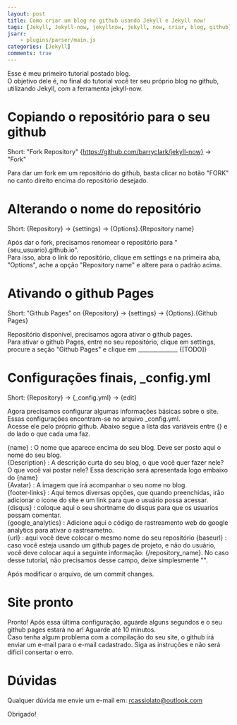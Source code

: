```yaml
---
layout: post
title: Como criar um blog no github usando Jekyll e Jekyll now!
tags: [Jekyll, Jekyll-now, jekyllnow, jekyll, now, criar, blog, github]
jsarr:
    - plugins/parser/main.js
categories: [Jekyll]
comments: true
---
```


Esse é meu primeiro tutorial postado blog.  
O objetivo dele é, no final do tutorial você ter seu próprio blog no github, utilizando Jekyll, com a ferramenta jekyll-now.  

# Copiando o repositório para o seu github

Short: "Fork Repository" {https://github.com/barryclark/jekyll-now} -> "Fork"

Para dar um fork em um repositório do github, basta clicar no botão "FORK" no canto direito encima do repositório desejado.

# Alterando o nome do repositório

Short: {Repository} -> {settings} -> {Options}.{Repository name}

Após dar o fork, precisamos renomear o repositório para "{seu_usuario}.github.io".  
Para isso, abra o link do repositório, clique em settings e na primeira aba, "Options", ache a opção "Repository name" e altere para o padrão acima.

# Ativando o github Pages

Short: "Github Pages" on {Repository} -> {settings} -> {Options}.{Github Pages}

Repositório disponível, precisamos agora ativar o github pages.  
Para ativar o github Pages, entre no seu repositório, clique em settings, procure a seção "Github Pages" e clique em ______________ {[TODO]}  

# Configurações finais, _config.yml

Short: {Repository} -> {_config.yml} -> {edit}

Agora precisamos configurar algumas informações básicas sobre o site. Essas configurações encontram-se no arquivo _config.yml.  
Acesse ele pelo próprio github. Abaixo segue a lista das variáveis entre {} e do lado o que cada uma faz.

{name} : O nome que aparece encima do seu blog. Deve ser posto aqui o nome do seu blog.  
{Description} : A descrição curta do seu blog, o que você quer fazer nele? O que você vai postar nele? Essa descrição será apresentada logo embaixo do {name}  
{Avatar} : A imagem que irá acompanhar o seu nome no blog.  
{footer-links} : Aqui temos diversas opções, que quando preenchidas, irão adicionar o icone do site e um link para que o usuário possa acessar.  
{disqus} : coloque aqui o seu shortname do disqus para que os usuarios possam comentar.  
{google_analytics} : Adicione aqui o código de rastreamento web do google analytics para ativar o rastreametno.  
{url} : aqui você deve colocar o mesmo nome do seu repositório
{baseurl} : caso você esteja usando um github pages de projeto, e não do usuário, você deve colocar aqui a seguinte informação: {/repository_name}. No caso desse tutorial, não precisamos desse campo, deixe simplesmente "".

Após modificar o arquivo, de um commit changes.

# Site pronto

Pronto! Após essa última configuração, aguarde alguns segundos e o seu github pages estará no ar! Aguarde até 10 minutos.  
Caso tenha algum problema com a compilação do seu site, o github irá enviar um e-mail para o e-mail cadastrado. Siga as instruções e não será dificil consertar o erro.


# Dúvidas

Qualquer dúvida me envie um e-mail em: rcassiolato@outlook.com


Obrigado!